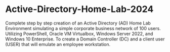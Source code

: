 # Active-Directory-Home-Lab-2024
Complete step by step creation of an Active Directory (AD) Home Lab Environment simulating a simple corporate business network of 100 users. Utilizing PowerShell, Oracle VM Virtualbox, Windows Server 2022, and Windows 10 Enterprise. To create a Domain Controller (DC) and a client user (USER) that will emulate an employee workstation.
